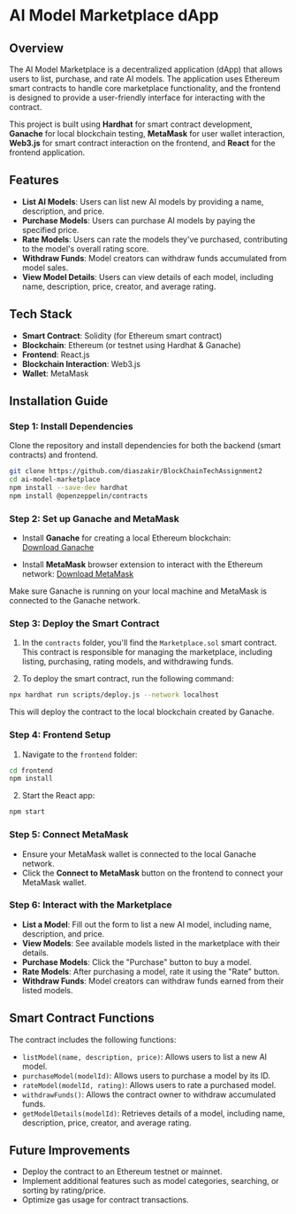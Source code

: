 # AI Model Marketplace dApp

## Overview

The AI Model Marketplace is a decentralized application (dApp) that allows users to list, purchase, and rate AI models. The application uses Ethereum smart contracts to handle core marketplace functionality, and the frontend is designed to provide a user-friendly interface for interacting with the contract.

This project is built using **Hardhat** for smart contract development, **Ganache** for local blockchain testing, **MetaMask** for user wallet interaction, **Web3.js** for smart contract interaction on the frontend, and **React** for the frontend application.

## Features

- **List AI Models**: Users can list new AI models by providing a name, description, and price.
- **Purchase Models**: Users can purchase AI models by paying the specified price.
- **Rate Models**: Users can rate the models they've purchased, contributing to the model's overall rating score.
- **Withdraw Funds**: Model creators can withdraw funds accumulated from model sales.
- **View Model Details**: Users can view details of each model, including name, description, price, creator, and average rating.

## Tech Stack

- **Smart Contract**: Solidity (for Ethereum smart contract)
- **Blockchain**: Ethereum (or testnet using Hardhat & Ganache)
- **Frontend**: React.js
- **Blockchain Interaction**: Web3.js
- **Wallet**: MetaMask

## Installation Guide

### Step 1: Install Dependencies

Clone the repository and install dependencies for both the backend (smart contracts) and frontend.

```bash
git clone https://github.com/diaszakir/BlockChainTechAssignment2
cd ai-model-marketplace
npm install --save-dev hardhat
npm install @openzeppelin/contracts
```

### Step 2: Set up Ganache and MetaMask

- Install **Ganache** for creating a local Ethereum blockchain:  
  [Download Ganache](https://www.trufflesuite.com/ganache)
  
- Install **MetaMask** browser extension to interact with the Ethereum network:
  [Download MetaMask](https://metamask.io/)

Make sure Ganache is running on your local machine and MetaMask is connected to the Ganache network.

### Step 3: Deploy the Smart Contract

1. In the `contracts` folder, you'll find the `Marketplace.sol` smart contract. This contract is responsible for managing the marketplace, including listing, purchasing, rating models, and withdrawing funds.

2. To deploy the smart contract, run the following command:

```bash
npx hardhat run scripts/deploy.js --network localhost
```

This will deploy the contract to the local blockchain created by Ganache.

### Step 4: Frontend Setup

1. Navigate to the `frontend` folder:

```bash
cd frontend
npm install
```

2. Start the React app:

```bash
npm start
```

### Step 5: Connect MetaMask

- Ensure your MetaMask wallet is connected to the local Ganache network.
- Click the **Connect to MetaMask** button on the frontend to connect your MetaMask wallet.

### Step 6: Interact with the Marketplace

- **List a Model**: Fill out the form to list a new AI model, including name, description, and price.
- **View Models**: See available models listed in the marketplace with their details.
- **Purchase Models**: Click the "Purchase" button to buy a model.
- **Rate Models**: After purchasing a model, rate it using the "Rate" button.
- **Withdraw Funds**: Model creators can withdraw funds earned from their listed models.

## Smart Contract Functions

The contract includes the following functions:

- `listModel(name, description, price)`: Allows users to list a new AI model.
- `purchaseModel(modelId)`: Allows users to purchase a model by its ID.
- `rateModel(modelId, rating)`: Allows users to rate a purchased model.
- `withdrawFunds()`: Allows the contract owner to withdraw accumulated funds.
- `getModelDetails(modelId)`: Retrieves details of a model, including name, description, price, creator, and average rating.

## Future Improvements

- Deploy the contract to an Ethereum testnet or mainnet.
- Implement additional features such as model categories, searching, or sorting by rating/price.
- Optimize gas usage for contract transactions.
